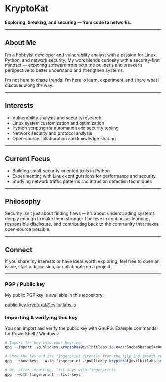 # KryptoKat

**Exploring, breaking, and securing — from code to networks.**

---

## About Me

I’m a hobbyist developer and vulnerability analyst with a passion for Linux, Python, and network security. My work blends curiosity with a security‑first mindset — exploring software from both the builder’s and breaker’s perspective to better understand and strengthen systems.

I’m not here to chase trends; I’m here to learn, experiment, and share what I discover along the way.

---

## Interests

- Vulnerability analysis and security research  
- Linux system customization and optimization  
- Python scripting for automation and security tooling  
- Network security and protocol analysis  
- Open‑source collaboration and knowledge sharing  

---

## Current Focus

- Building small, security‑oriented tools in Python  
- Experimenting with Linux configurations for performance and security  
- Studying network traffic patterns and intrusion detection techniques  

---

## Philosophy

Security isn’t just about finding flaws — it’s about understanding systems deeply enough to make them stronger. I believe in continuous learning, responsible disclosure, and contributing back to the community that makes open‑source possible.

---

## Connect

If you share my interests or have ideas worth exploring, feel free to open an issue, start a discussion, or collaborate on a project.

---

### PGP / Public key

My public PGP key is available in this repository:

[public key kryptokat@evilbitlabs.io](./publickey.kryptokat@evilbitlabs.io-eadec6acbe5bacae54c8613b110bf507b364e3c7.asc)

### Importing & verifying this key

You can import and verify the public key with GnuPG. Example commands for PowerShell / Windows:

```powershell
# Import the key into your keyring
gpg --import .\publickey.kryptokat@evilbitlabs.io-eadec6acbe5bacae54c8613b110bf507b364e3c7.asc

# Show the key and its fingerprint directly from the file (no import required)
gpg --show-keys --with-fingerprint .\publickey.kryptokat@evilbitlabs.io-eadec6acbe5bacae54c8613b110bf507b364e3c7.asc

# Or, after importing, list keys with fingerprints
gpg --with-fingerprint --list-keys
```
